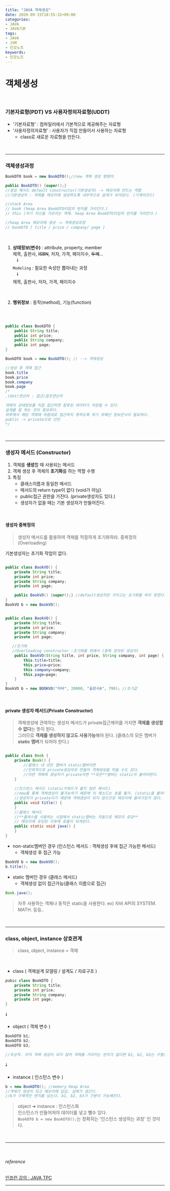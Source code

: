 ```yaml
---
title: "JAVA 객체생성"
date: 2020-09-15T18:55:32+09:00
categories:
- JAVA
- JAVA기본
tags:
- JAVA
- JVM
- 인강노트
keywords:
- 인강노트
---
```


<!--more-->
# 객체생성

&nbsp;

### 기본자료형(PDT) VS 사용자정의자료형(UDDT)

- '기본자료형' : 컴파일러에서 기본적으로 제공해주는 자료형   
- '사용자정의자료형' : 사용자가 직접 만들어서 사용하는 자료형   
    - class로 새로운 자료형을 만든다.

&nbsp;

-----

### 객체생성과정
```java
BookDTO book = new BookDTO();//new 객체 생성 명령어.

public BookDTO() {super();}
//생성 메서드 default constructor(기본생성자) -> 메모리에 만드는 역할
//기본생성자 : 객체를 메모리에 생성하도록 내부적으로 설계가 되어있다. (기계어코드)

//stack Area
// book (heap Area BookDTO타입의 번지를 가리킨다.)
// this (자기 자신을 가르키는 객체. heap Area BookDTO타입의 번지를 가리킨다.)

//heap Area 메모리에 생성 -> 객체생성과정
// bookDTO [ title / price / company/ page ]

```
&nbsp;

1. **상태정보(변수)** : attribute, property, member   
    제목, 출판사, ~~ISBN~~, 저자, 가격, 페이지수, ~~두께~~...   
        &nbsp;&nbsp;    &#129047;   
    `Modeling` : 필요한 속성만 뽑아내는 과정   
        &nbsp;&nbsp;    &#129047;   
    제목, 출판사, 저자, 가격, 페이지수   

&nbsp;

2. **행위정보** : 동작(method), 기능(function)   

&nbsp;

```java

public class BookDTO {
    public String title;
    public int price;
    public String company;
    public int page;
}

BookDTO book = new BookDTO(); // --> 객체생성

//생성 후 객체 접근
book.title
book.price
book.company
book.page
/*
.(dot)연산자 : 접근/참조연산자

객체의 상태정보를 직접 접근하면 잘못된 데이터가 저장될 수 있다.
설계를 잘 하는 것이 중요하다.
외부에서 해당 객체에 마음대로 접근하지 못하도록 하기 위해선 정보은닉이 필요하다. 
public -> private으로 선언
*/


```

&nbsp;

-----

### 생성자 메서드 (Constructor)

1. 객체를 **생성**할 때 사용되는 메서드
2. 객체 생성 후 객체의 **초기화**를 하는 역할 수행
3. 특징
    - 클래스이름과 동일한 메서드
    - 메서드의 return type이 없다 (void가 아님)
    - public접근 권한을 가진다. (private생성자도 있다.)
    - 생성자가 없을 때는 기본 생성자가 만들어진다.

&nbsp;

#### 생성자 중복정의
> 생성자 메서드를 활용하여 객체를 적절하게 초기화하라. 중복정의(Overloading)

기본생성자는 초기화 작업이 없다.

```java

public class BookVO() {
    private String title;
    private int price;
    private String company;
    private int page;

    public BookVO() {super();} //default생성자만 가지고는 초기화를 하지 못한다.
}
BookVO b = new BookVO();


public class BookVO() {
    private String title;
    private int price;
    private String company;
    private int page;

   //초기화
   //Overloading constructor :초기화를 위해서 (중복 정의된 생성자)
    public BookVO(String title, int price, String company, int page) {
        this.title=title;
        this.price=price;
        this.company=company;
        this.page=page;
    }
}
BookVO b = new BOOKVO("자바", 20000, "출판사A", 790); //초기값
```

&nbsp;

#### private 생성자 메서드(Private Constructor)


> 객체생성에 관여하는 생성자 메서드가 private접근제어를 가지면 **객체를 생성할 수 없다**는 뜻이 된다.   
> 그러므로 **객체를 생성하지 않고도 사용가능**해야 된다. (클래스의 모든 멤버가 **static 멤버**가 되어야 한다.)


```java

public class Book {
    private Book() {
        //클래스 내 모든 멤버가 static멤버이면 
        //인위적으로 private생성자로 만들어 객체생성을 막을 수도 있다.
        //어떤 객체에 생성자가 private이면 **모든**멤버는 static이 붙어야한다.
    }
    
    //인스턴스 메서드 (static키워드가 붙지 않은 메서드)
    //new를 통해 객체생성이 불가능하기 때문에 이 메소드는 호출 불가. (static을 붙여주어야 정상)
    //생성자가 private이기 때문에 객체생성이 되지 않으므로 메모리에 올라가있지 않다.
    public void title() {  
    }
    //클래스 메서드
    //**클래스를 사용하는 시점에서 static멤버는 자동으로 메모리 로딩**
    // 메모리에 로딩된 이후에 호출이 되게된다.
    public static void java() {
    }
}
```

- non-static멤버인 경우 (인스턴스 메서드 : 객체생성 후에 접근 가능한 메서드) 
    - 객체생성 후 접근 가능

```java
BookVO b = new BookVO();
b.title();
```

- static 멤버인 경우 (클래스 메서드)
    - 객체생성 없이 접근가능(클래스 이름으로 접근)    
```java
Book.java();
```

> 자주 사용하는 객체나 동작은 static을 사용한다.
ex) 자바 API의 SYSTEM.  MATH. 등등..

&nbsp;

-----

### class, object, instance 상호관계

> class, object, instance = 객체

&nbsp;

- class ( 객체설계 모델링 / 설계도 / 자료구조 )
```java
pubic class BookDTO {
    private String title;
    private int price;
    private String company;
    private int page;
}
```

&#129047;

- object ( 객체 변수 )
```java
BookDTO b1;
BookDTO b2;
BookDTO b3;

//추상적. 아직 객체 생성이 되지 않아 객체를 가리키는 번지가 없다면 b1, b2, b3는 구별할 수 없다.
```

&#129047;

- instance ( 인스턴스 변수 )
```java
b = new BookDTO(); //memory Heap Area
//객체가 생성이 되고 메모리에 담김. 실체가 생긴다.
//b가 구체적인 번지를 담는다. b1, b2, b3가 구분이 가능해진다.
```

> object &#10140; instance : 인스턴스화   
> 인스턴스가 만들어져야 데이터를 넣고 뺄수 있다.   
> `BookDTO b = new BookDTO();`는 정확히는 '인스턴스 생성하는 과정' 인 것이다.   

&nbsp;

-----

&nbsp;

###### reference
[인프런 강의 : JAVA TPC](https://www.inflearn.com/course/%EC%9E%90%EB%B0%94-%EC%9E%85%EB%AC%B8-%ED%94%84%EB%A1%9C%EA%B7%B8%EB%9E%98%EB%B0%8D/dashboard)


-----